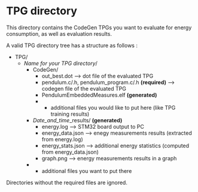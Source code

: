 # TPG directory

This directory contains the CodeGen TPGs you want to evaluate for energy consumption, as well as evaluation results.

A valid TPG directory tree has a structure as follows :

* TPG/
    * *Name for your TPG directory*/
        * CodeGen/
            * out_best.dot  --> dot file of the evaluated TPG
            * pendulum.c/.h, pendulum_program.c/.h **(required)** --> codegen file of the evaluated TPG
            * PendulumEmbeddedMeasures.elf **(generated)**
            * + additional files you would like to put here (like TPG training results)
        * *Date_and_time*_results/ **(generated)**
            * energy.log    --> STM32 board output to PC
            * energy_data.json  --> enegy measurements results (extracted from energy.log)
            * energy_stats.json --> additional energy statistics (computed from energy_data.json)
            * graph.png --> energy measurements results in a graph
        * + additional files you want to put there 

Directories without the required files are ignored.
